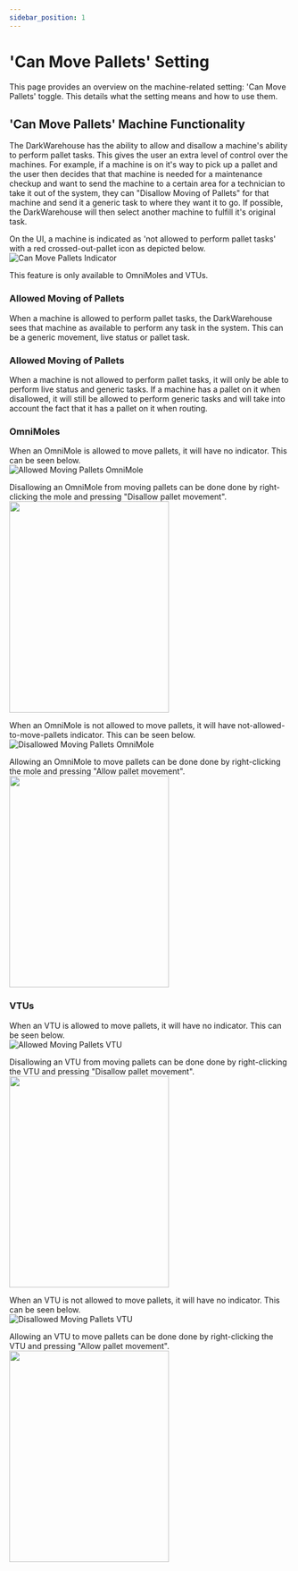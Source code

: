 ```yaml
---
sidebar_position: 1
---
```


# 'Can Move Pallets' Setting

This page provides an overview on the machine-related setting: 'Can Move Pallets' toggle. This details what the setting means and how to use them.

## 'Can Move Pallets' Machine Functionality

The DarkWarehouse has the ability to allow and disallow a machine's ability to perform pallet tasks. This gives the user an extra level of control over the machines. For example, if a machine is on it's way to pick up a pallet and the user then decides that that machine is needed for a maintenance checkup and want to send the machine to a certain area for a technician to take it out of the system, they can "Disallow Moving of Pallets" for that machine and send it a generic task to where they want it to go. If possible, the DarkWarehouse will then select another machine to fulfill it's original task.

On the UI, a machine is indicated as 'not allowed to perform pallet tasks' with a red crossed-out-pallet icon as depicted below.\
![Can Move Pallets Indicator](../../../assets/Basic-Functionality/Managing-the-System/Can-Move-Pallets-Setting/disallowed-moving-pallets-indicator-raw.png)

This feature is only available to OmniMoles and VTUs.

### Allowed Moving of Pallets

When a machine is allowed to perform pallet tasks, the DarkWarehouse sees that machine as available to perform any task in the system. This can be a generic movement, live status or pallet task.

### Allowed Moving of Pallets

When a machine is not allowed to perform pallet tasks, it will only be able to perform live status and generic tasks. If a machine has a pallet on it when disallowed, it will still be allowed to perform generic tasks and will take into account the fact that it has a pallet on it when routing.

### OmniMoles

When an OmniMole is allowed to move pallets, it will have no indicator. This can be seen below.\
![Allowed Moving Pallets OmniMole](../../../assets/Basic-Functionality/Managing-the-System/Online-Offline-Settings/OmniMoles/omnimole-online-raw.png)

Disallowing an OmniMole from moving pallets can be done done by right-clicking the mole and pressing "Disallow pallet movement".
<img src="/img/Basic-Functionality/Managing-the-System/Can-Move-Pallets-Setting/OmniMoles/omnimole-disallow-moving-pallets.png" width="286" height="378"></img>

When an OmniMole is not allowed to move pallets, it will have not-allowed-to-move-pallets indicator. This can be seen below. \
![Disallowed Moving Pallets OmniMole](../../../assets/Basic-Functionality/Managing-the-System/Can-Move-Pallets-Setting/OmniMoles/omnimole-can-move-pallets-indicator-raw.png)

Allowing an OmniMole to move pallets can be done done by right-clicking the mole and pressing "Allow pallet movement".
<img src="/img/Basic-Functionality/Managing-the-System/Can-Move-Pallets-Setting/OmniMoles/omnimole-allow-moving-pallets.png" width="286" height="378"></img>

### VTUs

When an VTU is allowed to move pallets, it will have no indicator. This can be seen below. \
![Allowed Moving Pallets VTU](../../../assets/Basic-Functionality/Managing-the-System/Online-Offline-Settings/VTUs/vtu-online-raw.png)

Disallowing an VTU from moving pallets can be done done by right-clicking the VTU and pressing "Disallow pallet movement".
<img src="/img/Basic-Functionality/Managing-the-System/Can-Move-Pallets-Setting/VTUs/vtu-disallow-moving-pallets.png" width="286" height="378"></img>

When an VTU is not allowed to move pallets, it will have no indicator. This can be seen below. \
![Disallowed Moving Pallets VTU](../../../assets/Basic-Functionality/Managing-the-System/Online-Offline-Settings/VTUs/vtu-online-raw.png)

Allowing an VTU to move pallets can be done done by right-clicking the VTU and pressing "Allow pallet movement".
<img src="/img/Basic-Functionality/Managing-the-System/Can-Move-Pallets-Setting/VTUs/vtu-allow-moving-pallets.png" width="286" height="378"></img>